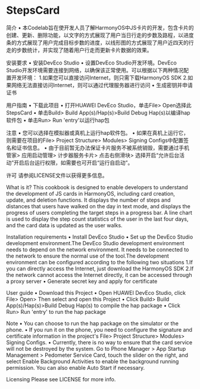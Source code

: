 # StepsCard

简介 • 本Codelab旨在使开发人员了解HarmonyOS中JS卡片的开发，包含卡片的创建、更新、删除功能，以文字的方式展现了用户当日行走的步数及路程，以进度条的方式展现了用户完成目标步数的进度，以线形图的方式展现了用户近四天的行走的步数统计，并实现了随着用户行走而更新卡片数据的效果。

安装要求
• 安装DevEco Studio
• 设置DevEco Studio开发环境。DevEco Studio开发环境需要连接到网络，以确保该正常使用。可以根据以下两种情况配置开发环境：
	1.如果您可以直接访问Internet，则只需下载HarmonyOS SDK
	2.如果网络无法直接访问Internet，则可以通过代理服务器进行访问
• 生成密钥并申请证书

用户指南
• 下载此项目
• 打开HUAWEI DevEco Studio，单击File> Open选择此StepsCard
• 单击Build> Build App(s)/Hap(s)>Build Debug Hap(s)以编译hap软件包
• 单击Run> Run 'entry'以运行hap包

注意
• 您可以选择在模拟器或真机上运行hap软件包。
• 如果在真机上运行它，则需要在项目的File> Project Structure> Modules> Signing Configs中配置签名和证书信息。
• 由于目前暂无办法保证卡片服务不被系统销毁，需要通过手机管家> 应用启动管理> 计步器服务卡片> 点击右侧滑块> 选择开启“允许后台活动”开启后台运行权限，如需要也可开启“运行自启动”。


许可
请参阅LICENSE文件以获得更多信息。

What is it?
This cookbook is designed to enable developers to understand the development of JS cards in HarmonyOS, including card creation, update, and deletion functions. It displays the number of steps and distances that users have walked on the day in text mode, and displays the progress of users completing the target steps in a progress bar. A line chart is used to display the step count statistics of the user in the last four days, and the card data is updated as the user walks.

Installation requirements
• Install DevEco Studio
• Set up the DevEco Studio development environment.The DevEco Studio development environment needs to depend on the network environment. It needs to be connected to the network to ensure the normal use of the tool.The development environment can be configured according to the following two situations
	1.If you can directly access the Internet, just download the HarmonyOS SDK
	2.If the network cannot access the Internet directly, it can be accessed through a proxy server
• Generate secret key and apply for certificate

User guide
• Download this Project
• Open HUAWEI DevEco Studio, click File> Open> Then select and open this Project
• Click Build> Build App(s)/Hap(s)>Build Debug Hap(s) to compile the hap package
• Click Run> Run 'entry' to run the hap package

Note
• You can choose to run the hap package on the simulator or the phone.
• If you run it on the phone, you need to configure the signature and certificate information in the project's File> Project Structure> Modules> Signing Configs.
• Currently, there is no way to ensure that the card service will not be destroyed by the system. Go to Phone Manager > App Startup Management > Pedometer Service Card, touch the slider on the right, and select Enable Background Activities to enable the background running permission. You can also enable Auto Start if necessary.

Licensing
Please see LICENSE for more info.